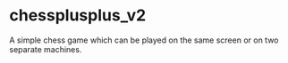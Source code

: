 # chessplusplus_v2
A simple chess game which can be played on the same screen or on two separate machines.
